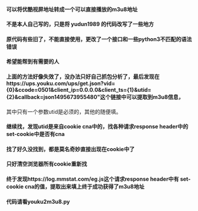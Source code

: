 #### 可以将优酷视屏地址转成一个可以直接播放的m3u8地址
#### 不是本人自己写的，只是将 yudun1989 的代码改写了一些地方
#### 原代码有些旧了，不能直接使用，更改了一个接口和一些python3不匹配的语法错误
#### 希望能帮到有需要的人



#### 上面的方法好像失效了，没办法只好自己抓包分析了，最后发现在https://ups.youku.com/ups/get.json?vid={0}&ccode=0501&client_ip=0.0.0.0&client_ts={1}&utid={2}&callback=json1495673955480"这个链接中可以提取到m3u8信息，
其中只有一个参数utid是必须的，其他的随便填。
#### 继续找，发现utid是来自cookie cna中的，找各种请求response header中的set-cookie中是否有cna
#### 找了好久没找到，都是莫名奇妙直接出现在cookie中了
#### 只好清空浏览器所有cookie重新找
#### 终于发现https://log.mmstat.com/eg.js这个请求response header中有 set-cookie cna的值，提取出来填上终于成功获得了m3u8地址
#### 代码请看youku2m3u8.py
